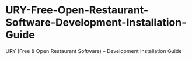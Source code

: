# URY-Free-Open-Restaurant-Software-Development-Installation-Guide
URY (Free &amp; Open Restaurant Software) – Development Installation Guide
